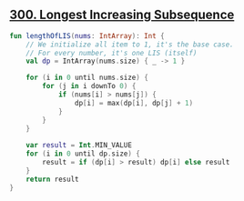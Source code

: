 ## [300. Longest Increasing Subsequence](https://leetcode.com/problems/longest-increasing-subsequence/)

```kotlin
fun lengthOfLIS(nums: IntArray): Int {
    // We initialize all item to 1, it's the base case.
    // For every number, it's one LIS (itself)
    val dp = IntArray(nums.size) { _ -> 1 }

    for (i in 0 until nums.size) {
        for (j in i downTo 0) {
            if (nums[i] > nums[j]) {
                dp[i] = max(dp[i], dp[j] + 1)
            }
        }
    }
    
    var result = Int.MIN_VALUE
    for (i in 0 until dp.size) {
        result = if (dp[i] > result) dp[i] else result
    }
    return result
}
```